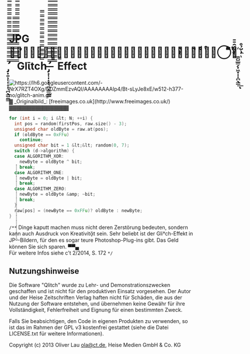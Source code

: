 # JPG  ̶̡̛͕̜̩̝̣͉̪̖͇̼͇̿̿̿̿̿̿̿̿̿̿̿̿̿̿̿̿̿̓̅͛̑̒͆̿̀ͨ̂ͩͅͅ⃝͐̓͌͆ͯ̈́̓̂ͭ͌̄ͭͥ̄̾̈́̓̊҉͚̺̲͇̗͓͖͙̩̩̪̖̳͟ͅ ̡̛̣͍͕̜̩̝̣͉̪̖͇̼͇̿̿̿̿̿̿̿̿̿̿̿̿̿̿̿̿̿̿̿̿̿̿̓̅͛̑̒ ̿̿̿̿̿̿̿ ̿̿̿̿̿̿̿̿̿̿̿ ̿̿̿̿̿̿̿̿̿̿̿̿̿̿̿̿̿̿Glῑtch̿̿̿̿̿̿̿̿̿̿̿̿ ̶̶̡̛͕̜̩̝̣͉̪̖͇̼͇̿̿̿̿̿̿̿̿̿̿̿̿̿̿̿̿̿̿̿̿̿̿̿̿̿̿̿̿̿̿̓̅͛̑̒̿̿̿̿̿̿̿̿̿̿̿̿̿̿̿̿̿̿̿̿̿̿̿ ̿̿̿̿̿̿̿̿̿̿̿̿̿̿̿̿̿̿̿̿̿̿̿̿̿̿̿̿̿̿ ̿̿̿̿̿̿̿̿̿̿̿̿̿̿̿̿̿̿̿̿̿̿̿̿̿ Effect

<img src="https://lh6.googleusercontent.com/-NrX7RZT4OXg/U0ZmmEzvAQI/AAAAAAAAIp4/Bt-sLyJe8xE/w512-h377-no/glitch-anim.gif" alt="https://lh6.googleusercontent.com/-NrX7RZT4OXg/U0ZmmEzvAQI/AAAAAAAAIp4/Bt-sLyJe8xE/w512-h377-no/glitch-anim.gif" title="">
▓ _Originalbild_: [freeimages.co.uk](http://www.freeimages.co.uk/) ▓▓▓▓▓▓▓▓▓▓▓▓▓▓▓▓

```c
for (int i = 0; i &lt; N; ++i) {
  int pos = random(firstPos, raw.size() - 3);
  unsigned char oldByte = raw.at(pos);
  if (oldByte == 0xFFu)
    continue;
  unsigned char bit = 1 &lt;&lt; random(0, 7);
  switch (d->algorithm) {
  case ALGORITHM_XOR:
    newByte = oldByte ^ bit;
    break;
  case ALGORITHM_ONE:
    newByte = oldByte | bit;
    break;
  case ALGORITHM_ZERO:
    newByte = oldByte &amp; ~bit;
    break;
  }
  raw[pos] = (newByte == 0xFFu)? oldByte : newByte;
}
```

`/**` Dinge kaputt machen muss nicht deren Zerstörung bedeuten, sondern kann auch Ausdruck von Kreativitᾄt sein. Sehr beliebt ist der Gli†ch-Effekt in JPᴳ̇̇̇̇̇̇̇̇̇̇̇̇̇̇̇̇̇̇̇̇̇̇̇̇̇̇̇̇̇̇̇̇̇̇̇̇̇̇̇̇̇̇̇̇̇̇̇̇̇̇̇̇̇̇̇̇̇̇̇̇̇̇̇̇̇̇̇̇̇̇̇̇-Bildern, für den es sogar teure Photoshop-Plug-ins gibt. Das Geld können Sie sich sparen. ▀▀▄  
Für weitere Infos siehe c’t 2/2014, S. 172 `*/`


## Nutzungshinweise

Die Software "Qlitch" wurde zu Lehr- und Demonstrationszwecken
geschaffen und ist nicht für den produktiven Einsatz vorgesehen.
Der Autor und der Heise Zeitschriften Verlag haften nicht für
Schäden, die aus der Nutzung der Software entstehen, und übernehmen
keine Gewähr für ihre Vollständigkeit, Fehlerfreiheit und Eignung
für einen bestimmten Zweck.

Falls Sie beabsichtigen, den Code in eigenen Produkten zu verwenden,
so ist das im Rahmen der GPL v3 kostenfrei gestattet (siehe die
Datei LICENSE.txt für weitere Informationen).

Copyright (c) 2013 Oliver Lau <ola@ct.de>, Heise Medien GmbH & Co. KG
